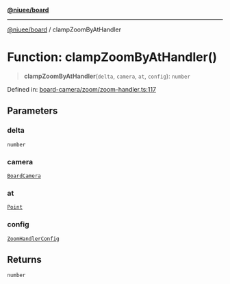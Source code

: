[**@niuee/board**](../README.md)

***

[@niuee/board](../globals.md) / clampZoomByAtHandler

# Function: clampZoomByAtHandler()

> **clampZoomByAtHandler**(`delta`, `camera`, `at`, `config`): `number`

Defined in: [board-camera/zoom/zoom-handler.ts:117](https://github.com/niuee/board/blob/e6c1edcccf6525a0cc9088782c7c4653e837f533/src/board-camera/zoom/zoom-handler.ts#L117)

## Parameters

### delta

`number`

### camera

[`BoardCamera`](../interfaces/BoardCamera.md)

### at

[`Point`](../type-aliases/Point.md)

### config

[`ZoomHandlerConfig`](../type-aliases/ZoomHandlerConfig.md)

## Returns

`number`
